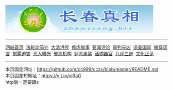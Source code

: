 <p><a href="http://yfde.undo.it"><img src="https://github.com/cc999/cczx/blob/master/ddd.jpg" /></a></p>
 <hr>
<a href="http://yfde.undo.it">网站首页</a>&nbsp;
<a href="http://yfde.undo.it/fl/dfjj/" >法轮功简介</a>&nbsp;
<a href="http://yfde.undo.it/fl/dfhc/" >大法洪传</a>&nbsp;
<a href="http://yfde.undo.it/fl/xlgs/" >修炼故事</a>&nbsp;
<a href="http://yfde.undo.it/fl/ywpl/" >要闻评论</a>&nbsp;
<a href="http://yfde.undo.it/fl/spyx/" >审判元凶</a>&nbsp;
<a href="http://yfde.undo.it/fl/zcgj/" >追查国际</a>&nbsp;
<a href="http://yfde.undo.it/fl/jchy/" >揭穿谎言</a>&nbsp;
<a href="http://yfde.undo.it/fl/jlph/" >揭露迫害</a>&nbsp;
<a href="http://yfde.undo.it/fl/erbg/" >恶人曝光</a>&nbsp;
<a href="http://yfde.undo.it/fl/xejg/" >邪恶机构</a>&nbsp;
<a href="http://yfde.undo.it/fl/zehw/" >罪恶黑窝</a>&nbsp;
<a href="http://yfde.undo.it/fl/hzqg/" >活摘器官</a>&nbsp;
<a href="http://yfde.undo.it/fl/ping3/" >九评三退</a>&nbsp;
<a href="http://yfde.undo.it/fl/whzj/" >文化正见</a>
 <hr>
 <p>本页固定网址：<a href="https://github.com/cc999/cczx">https://github.com/cc999/cczx/blob/master/README.md</a><br>
 本页固定短网址：<a href="https://git.io/viRaG">https://git.io/viRaG</a><br>
 http后一定要跟s</p>
